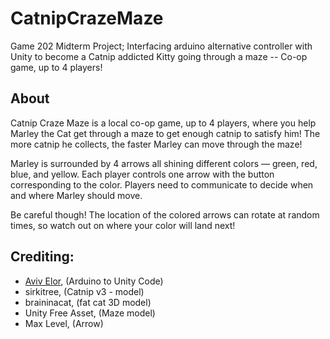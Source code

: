 # CatnipCrazeMaze
Game 202 Midterm Project; Interfacing arduino alternative controller with Unity to become a Catnip addicted Kitty going through a maze -- Co-op game, up to 4 players!

## About
Catnip Craze Maze is a local co-op game, up to 4 players, where you help Marley the Cat get through a maze to get enough catnip to satisfy him! The more catnip he collects, the faster Marley can move through the maze!

Marley is surrounded by 4 arrows all shining different colors — green, red, blue, and yellow. Each player controls one arrow with the button corresponding to the color. Players need to communicate to decide when and where Marley should move.

Be careful though! The location of the colored arrows can rotate at random times, so watch out on where your color will land next!


## Crediting:
- [Aviv Elor](https://www.avivelor.com/), (Arduino to Unity Code)
- sirkitree, (Catnip v3 - model)
- braininacat, (fat cat 3D model)
- Unity Free Asset, (Maze model)
- Max Level, (Arrow)
